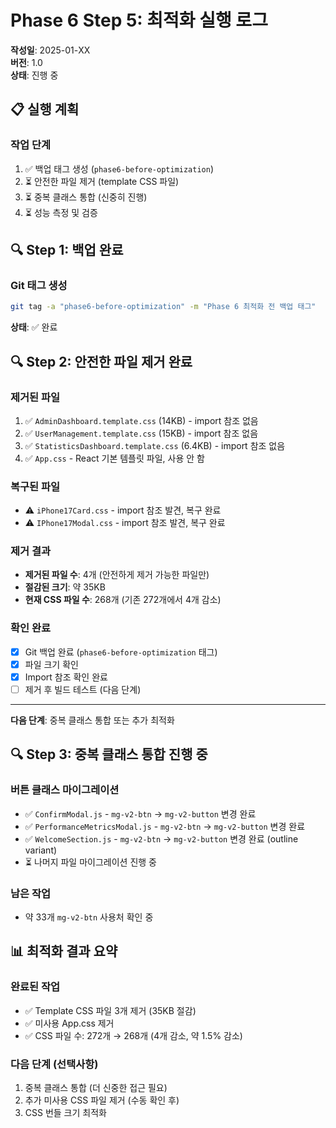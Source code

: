 # Phase 6 Step 5: 최적화 실행 로그

**작성일**: 2025-01-XX  
**버전**: 1.0  
**상태**: 진행 중

## 📋 실행 계획

### 작업 단계
1. ✅ 백업 태그 생성 (`phase6-before-optimization`)
2. ⏳ 안전한 파일 제거 (template CSS 파일)
3. ⏳ 중복 클래스 통합 (신중히 진행)
4. ⏳ 성능 측정 및 검증

## 🔍 Step 1: 백업 완료

### Git 태그 생성
```bash
git tag -a "phase6-before-optimization" -m "Phase 6 최적화 전 백업 태그"
```

**상태**: ✅ 완료

## 🔍 Step 2: 안전한 파일 제거 완료

### 제거된 파일
1. ✅ `AdminDashboard.template.css` (14KB) - import 참조 없음
2. ✅ `UserManagement.template.css` (15KB) - import 참조 없음
3. ✅ `StatisticsDashboard.template.css` (6.4KB) - import 참조 없음
4. ✅ `App.css` - React 기본 템플릿 파일, 사용 안 함

### 복구된 파일
- ⚠️ `iPhone17Card.css` - import 참조 발견, 복구 완료
- ⚠️ `IPhone17Modal.css` - import 참조 발견, 복구 완료

### 제거 결과
- **제거된 파일 수**: 4개 (안전하게 제거 가능한 파일만)
- **절감된 크기**: 약 35KB
- **현재 CSS 파일 수**: 268개 (기존 272개에서 4개 감소)

### 확인 완료
- [x] Git 백업 완료 (`phase6-before-optimization` 태그)
- [x] 파일 크기 확인
- [x] Import 참조 확인 완료
- [ ] 제거 후 빌드 테스트 (다음 단계)

---

**다음 단계**: 중복 클래스 통합 또는 추가 최적화

## 🔍 Step 3: 중복 클래스 통합 진행 중

### 버튼 클래스 마이그레이션
- ✅ `ConfirmModal.js` - `mg-v2-btn` → `mg-v2-button` 변경 완료
- ✅ `PerformanceMetricsModal.js` - `mg-v2-btn` → `mg-v2-button` 변경 완료  
- ✅ `WelcomeSection.js` - `mg-v2-btn` → `mg-v2-button` 변경 완료 (outline variant)
- ⏳ 나머지 파일 마이그레이션 진행 중

### 남은 작업
- 약 33개 `mg-v2-btn` 사용처 확인 중

## 📊 최적화 결과 요약

### 완료된 작업
- ✅ Template CSS 파일 3개 제거 (35KB 절감)
- ✅ 미사용 App.css 제거
- ✅ CSS 파일 수: 272개 → 268개 (4개 감소, 약 1.5% 감소)

### 다음 단계 (선택사항)
1. 중복 클래스 통합 (더 신중한 접근 필요)
2. 추가 미사용 CSS 파일 제거 (수동 확인 후)
3. CSS 번들 크기 최적화

